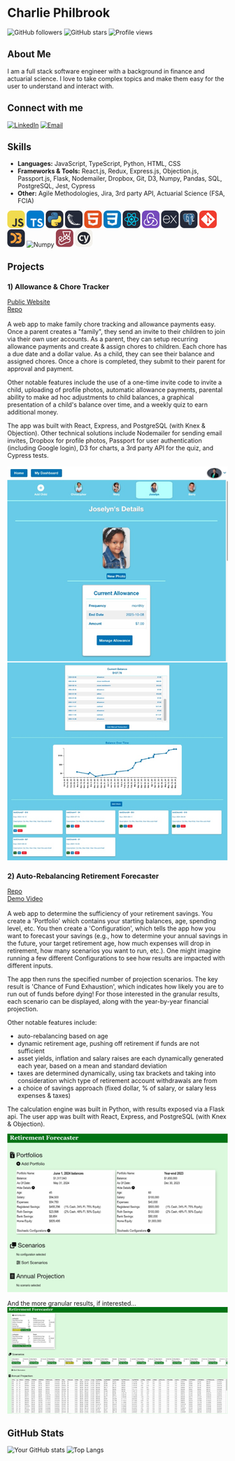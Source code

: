# Charlie Philbrook

![GitHub followers](https://img.shields.io/github/followers/caphilbr?style=social)
![GitHub stars](https://img.shields.io/github/stars/caphilbr?style=social)
![Profile views](https://komarev.com/ghpvc/?username=caphilbr&color=blue)

## About Me

I am a full stack software engineer with a background in finance and actuarial science. I love to take complex topics and make them easy for the user to understand and interact with.

## Connect with me

[![LinkedIn](https://img.shields.io/badge/LinkedIn-blue?style=flat&logo=linkedin&labelColor=blue)](https://www.linkedin.com/in/charlie-philbrook)
[![Email](https://img.shields.io/badge/Email-blue?style=flat&logo=gmail&labelColor=blue)](mailto:caphilbr@hotmail.com)

## Skills

- **Languages:** JavaScript, TypeScript, Python, HTML, CSS
- **Frameworks & Tools:** React.js, Redux, Express.js, Objection.js, Passport.js, Flask, Nodemailer, Dropbox, Git, D3, Numpy, Pandas, SQL, PostgreSQL, Jest, Cypress
- **Other:** Agile Methodologies, Jira, 3rd party API, Actuarial Science (FSA, FCIA)
<p>
  <picture>
    <img src="https://github.com/tandpfun/skill-icons/blob/main/icons/JavaScript.svg" alt="JavaScript" width="40" height="40"/>
  </picture>
  <picture>
    <img src="https://github.com/tandpfun/skill-icons/blob/main/icons/TypeScript.svg" alt="TypeScript" width="40" height="40"/>
  </picture>
  <picture>
    <img src="https://github.com/tandpfun/skill-icons/blob/main/icons/Python-Dark.svg" alt="Python" width="40" height="40"/>
  </picture>
  <picture>
    <img src="https://github.com/tandpfun/skill-icons/blob/main/icons/Flask-Dark.svg" alt="Flask" width="40" height="40"/>
  </picture>
  <picture>
    <img src="https://github.com/tandpfun/skill-icons/blob/main/icons/HTML.svg" alt="HTML" width="40" height="40"/>
  </picture>
  <picture>
    <img src="https://github.com/tandpfun/skill-icons/blob/main/icons/CSS.svg" alt="CSS" width="40" height="40"/>
  </picture>
  <picture>
    <img src="https://github.com/tandpfun/skill-icons/blob/main/icons/React-Dark.svg" alt="React.js" width="40" height="40"/>
  </picture>
  <picture>
    <img src="https://github.com/tandpfun/skill-icons/blob/main/icons/Redux.svg" alt="Redux" width="40" height="40"/>
  </picture>
  <picture>
    <img src="https://github.com/tandpfun/skill-icons/blob/main/icons/ExpressJS-Dark.svg" alt="Express.js" width="40" height="40"/>
  </picture>
  <picture>
    <img src="https://github.com/tandpfun/skill-icons/blob/main/icons/PostgreSQL-Dark.svg" alt="PostgreSQL" width="40" height="40"/>
  </picture>
  <picture>
    <img src="https://github.com/tandpfun/skill-icons/blob/main/icons/Git.svg" alt="Git" width="40" height="40"/>
  </picture>
  <picture>
    <img src="https://github.com/tandpfun/skill-icons/blob/main/icons/D3-Dark.svg" alt="D3" width="40" height="40"/>
  </picture>
  <picture>
    <img src="https://numpy.org/images/logo.svg" alt="Numpy" width="40" height="40"/>
  </picture>
  <picture>
    <img src="https://raw.githubusercontent.com/tandpfun/skill-icons/main/icons/Jest.svg" alt="Jest" width="40" height="40"/>
  </picture>
  <picture>
    <img src="https://raw.githubusercontent.com/tandpfun/skill-icons/main/icons/Cypress-Light.svg" alt="Cypress" width="40" height="40"/>
  </picture>
</p>


## Projects

### 1) Allowance & Chore Tracker
[Public Website](https://allowance-chore-tracker-46cd68f48ad0.herokuapp.com/)<br/>
[Repo](https://github.com/caphilbr/allowance-chore-tracker)<br/><br/>
A web app to make family chore tracking and allowance payments easy. Once a parent creates a "family", they send an invite to their children to join via their own user accounts. As a parent, they can setup recurring allowance payments and create & assign chores to children. Each chore has a due date and a dollar value. As a child, they can see their balance and assigned chores. Once a chore is completed, they submit to their parent for approval and payment.

Other notable features include the use of a one-time invite code to invite a child, uploading of profile photos, automatic allowance payments, parental ability to make ad hoc adjustments to child balances, a graphical presentation of a child's balance over time, and a weekly quiz to earn additional money.

The app was built with React, Express, and PostgreSQL (with Knex & Objection). Other technical solutions include Nodemailer for sending email invites, Dropbox for profile photos, Passport for user authentication (including Google login), D3 for charts, a 3rd party API for the quiz, and Cypress tests.<br/><br/>
![screenshot 1](https://github.com/caphilbr/allowance-chore-tracker/blob/main/screen1.jpeg)
![screenshot 2](https://github.com/caphilbr/allowance-chore-tracker/blob/main/screen2.jpeg)

### 2) Auto-Rebalancing Retirement Forecaster
[Repo](https://github.com/caphilbr/retirement-forecaster)<br/>
[Demo Video](https://www.loom.com/share/01e5e0b24396405ba1f603ef0e59aecb?sid=2f277b9e-942b-4422-8777-662d8e16b910)<br/><br/>
A web app to determine the sufficiency of your retirement savings. You create a 'Portfolio' which contains your starting balances, age, spending level, etc. You then create a 'Configuration', which tells the app how you want to forecast your savings (e.g., how to determine your annual savings in the future, your target retirement age, how much expenses will drop in retirement, how many scenarios you want to run, etc.). One might imagine running a few different Configurations to see how results are impacted with different inputs.

The app then runs the specified number of projection scenarios. The key result is 'Chance of Fund Exhaustion', which indicates how likely you are to run out of funds before dying! For those interested in the granular results, each scenario can be displayed, along with the year-by-year financial projection.

Other notable features include:
- auto-rebalancing based on age
- dynamic retirement age, pushing off retirement if funds are not sufficient
- asset yields, inflation and salary raises are each dynamically generated each year, based on a mean and standard deviation
- taxes are determined dynamically, using tax brackets and taking into consideration which type of retirement account withdrawals are from
- a choice of savings approach (fixed dollar, % of salary, or salary less expenses & taxes)

The calculation engine was built in Python, with results exposed via a Flask api. The user app was built with React, Express, and PostgreSQL (with Knex & Objection). 

![screenshot 1](https://github.com/caphilbr/retirement-forecaster/blob/main/smallScreenShot.jpeg)

And the more granular results, if interested...
![screenshot 2](https://github.com/caphilbr/retirement-forecaster/blob/main/largeScreenShot.jpeg)

## GitHub Stats

![Your GitHub stats](https://github-readme-stats.vercel.app/api?username=caphilbr&show_icons=true&theme=radical)
![Top Langs](https://github-readme-stats.vercel.app/api/top-langs/?username=caphilbr&layout=compact&theme=radical)
